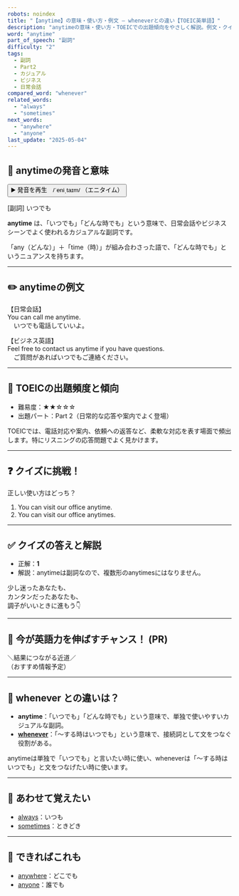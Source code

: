 ```yaml
---
robots: noindex
title: "【anytime】の意味・使い方・例文 ― wheneverとの違い【TOEIC英単語】"
description: "anytimeの意味・使い方・TOEICでの出題傾向をやさしく解説。例文・クイズ付きでwheneverとの違いもわかりやすく学べます。"
word: "anytime"
part_of_speech: "副詞"
difficulty: "2"
tags:
  - 副詞
  - Part2
  - カジュアル
  - ビジネス
  - 日常会話
compared_word: "whenever"
related_words:
  - "always"
  - "sometimes"
next_words:
  - "anywhere"
  - "anyone"
last_update: "2025-05-04"
---
```


## 🔰 anytimeの発音と意味

<button class="play-audio" onclick="playTTS('anytime')">
  <span class="play-audio-main">
    ▶️ 発音を再生　/ˈeniˌtaɪm/
  </span>
  <span class="play-audio-sub">
    （エニタイム）
  </span>
</button>

[副詞] いつでも

**anytime** は、「いつでも」「どんな時でも」という意味で、日常会話やビジネスシーンでよく使われるカジュアルな副詞です。

「any（どんな）」＋「time（時）」が組み合わさった語で、「どんな時でも」というニュアンスを持ちます。

---

## ✏️ anytimeの例文

【日常会話】  
You can call me anytime.  
　いつでも電話していいよ。

【ビジネス英語】  
Feel free to contact us anytime if you have questions.  
　ご質問があればいつでもご連絡ください。

---

## 🎯 TOEICの出題頻度と傾向

- 難易度：★★☆☆☆
- 出題パート：Part 2（日常的な応答や案内でよく登場）

TOEICでは、電話対応や案内、依頼への返答など、柔軟な対応を表す場面で頻出します。特にリスニングの応答問題でよく見かけます。

---

## ❓ クイズに挑戦！

正しい使い方はどっち？

1. You can visit our office anytime.  
2. You can visit our office anytimes.

---

## ✅ クイズの答えと解説

- 正解：**1**
- 解説：anytimeは副詞なので、複数形のanytimesにはなりません。

少し迷ったあなたも、  
カンタンだったあなたも、  
調子がいいときに進もう👇️

---

## 🚀 今が英語力を伸ばすチャンス！ (PR)

<div class="info-center">
＼結果につながる近道／<br>  
（おすすめ情報予定）
</div>

---

## 🤔  whenever との違いは？

- **anytime**：「いつでも」「どんな時でも」という意味で、単独で使いやすいカジュアルな副詞。
- **[whenever](/word/whenever)**：「～する時はいつでも」という意味で、接続詞として文をつなぐ役割がある。

anytimeは単独で「いつでも」と言いたい時に使い、wheneverは「～する時はいつでも」と文をつなげたい時に使います。

---

## 🧩 あわせて覚えたい

- [always](/word/always)：いつも
- [sometimes](/word/sometimes)：ときどき

---

## 📖 できればこれも

- [anywhere](/word/anywhere)：どこでも
- [anyone](/word/anyone)：誰でも

<!-- cvid: aid19_bid32 -->
